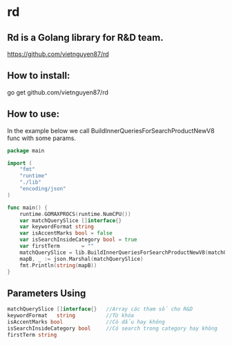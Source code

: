 # rd
## Rd is a Golang library for R&D team.

https://github.com/vietnguyen87/rd

## How to install:

go get github.com/vietnguyen87/rd

## How to use:

In the example below we call BuildInnerQueriesForSearchProductNewV8 func with some params.
```go
package main

import (
	"fmt"
	"runtime"
	"./lib"
	"encoding/json"
)

func main() {
	runtime.GOMAXPROCS(runtime.NumCPU())
	var matchQuerySlice []interface{}
	var keywordFormat string
	var isAccentMarks bool = false
	var isSearchInsideCategory bool = true
	var firstTerm 		= ""
	matchQuerySlice = lib.BuildInnerQueriesForSearchProductNewV8(matchQuerySlice, isSearchInsideCategory, keywordFormat, isAccentMarks, firstTerm)
	mapB, _ := json.Marshal(matchQuerySlice)
	fmt.Println(string(mapB))
}
```
## Parameters Using
```go
matchQuerySlice []interface{}   //Array các tham số cho R&D
keywordFormat   string          //Từ khóa
isAccentMarks bool              //Có dấu hay không
isSearchInsideCategory bool     //Có search trong category hay không
firstTerm string
```
